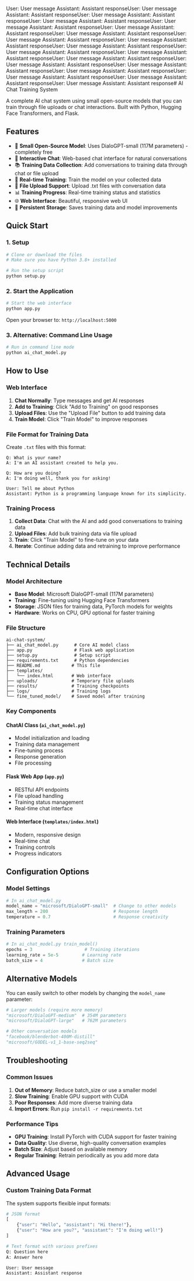 User: User message
Assistant: Assistant responseUser: User message
Assistant: Assistant responseUser: User message
Assistant: Assistant responseUser: User message
Assistant: Assistant responseUser: User message
Assistant: Assistant responseUser: User message
Assistant: Assistant responseUser: User message
Assistant: Assistant responseUser: User message
Assistant: Assistant responseUser: User message
Assistant: Assistant responseUser: User message
Assistant: Assistant responseUser: User message
Assistant: Assistant responseUser: User message
Assistant: Assistant responseUser: User message
Assistant: Assistant responseUser: User message
Assistant: Assistant responseUser: User message
Assistant: Assistant responseUser: User message
Assistant: Assistant responseUser: User message
Assistant: Assistant responseUser: User message
Assistant: Assistant responseUser: User message
Assistant: Assistant response# AI Chat Training System

A complete AI chat system using small open-source models that you can train through file uploads or chat interactions. Built with Python, Hugging Face Transformers, and Flask.

## Features

- 🤖 **Small Open-Source Model**: Uses DialoGPT-small (117M parameters) - completely free
- 💬 **Interactive Chat**: Web-based chat interface for natural conversations
- 📚 **Training Data Collection**: Add conversations to training data through chat or file upload
- 🚀 **Real-time Training**: Train the model on your collected data
- 📁 **File Upload Support**: Upload .txt files with conversation data
- 📊 **Training Progress**: Real-time training status and statistics
- 🌐 **Web Interface**: Beautiful, responsive web UI
- 💾 **Persistent Storage**: Saves training data and model improvements

## Quick Start

### 1. Setup

```bash
# Clone or download the files
# Make sure you have Python 3.8+ installed

# Run the setup script
python setup.py
```

### 2. Start the Application

```bash
# Start the web interface
python app.py
```

Open your browser to: `http://localhost:5000`

### 3. Alternative: Command Line Usage

```bash
# Run in command line mode
python ai_chat_model.py
```

## How to Use

### Web Interface

1. **Chat Normally**: Type messages and get AI responses
2. **Add to Training**: Click "Add to Training" on good responses
3. **Upload Files**: Use the "Upload File" button to add training data
4. **Train Model**: Click "Train Model" to improve responses

### File Format for Training Data

Create `.txt` files with this format:

```
Q: What is your name?
A: I'm an AI assistant created to help you.

Q: How are you doing?
A: I'm doing well, thank you for asking!

User: Tell me about Python
Assistant: Python is a programming language known for its simplicity.
```

### Training Process

1. **Collect Data**: Chat with the AI and add good conversations to training data
2. **Upload Files**: Add bulk training data via file upload
3. **Train**: Click "Train Model" to fine-tune on your data
4. **Iterate**: Continue adding data and retraining to improve performance

## Technical Details

### Model Architecture

- **Base Model**: Microsoft DialoGPT-small (117M parameters)
- **Training**: Fine-tuning using Hugging Face Transformers
- **Storage**: JSON files for training data, PyTorch models for weights
- **Hardware**: Works on CPU, GPU optional for faster training

### File Structure

```
ai-chat-system/
├── ai_chat_model.py      # Core AI model class
├── app.py                # Flask web application
├── setup.py              # Setup script
├── requirements.txt      # Python dependencies
├── README.md            # This file
├── templates/
│   └── index.html       # Web interface
├── uploads/             # Temporary file uploads
├── results/             # Training checkpoints
├── logs/                # Training logs
└── fine_tuned_model/    # Saved model after training
```

### Key Components

#### ChatAI Class (`ai_chat_model.py`)
- Model initialization and loading
- Training data management
- Fine-tuning process
- Response generation
- File processing

#### Flask Web App (`app.py`)
- RESTful API endpoints
- File upload handling
- Training status management
- Real-time chat interface

#### Web Interface (`templates/index.html`)
- Modern, responsive design
- Real-time chat
- Training controls
- Progress indicators

## Configuration Options

### Model Settings
```python
# In ai_chat_model.py
model_name = "microsoft/DialoGPT-small"  # Change to other models
max_length = 200                         # Response length
temperature = 0.7                        # Response creativity
```

### Training Parameters
```python
# In ai_chat_model.py train_model()
epochs = 3                    # Training iterations
learning_rate = 5e-5         # Learning rate
batch_size = 4               # Batch size
```

## Alternative Models

You can easily switch to other models by changing the `model_name` parameter:

```python
# Larger models (require more memory)
"microsoft/DialoGPT-medium"  # 354M parameters
"microsoft/DialoGPT-large"   # 762M parameters

# Other conversation models
"facebook/blenderbot-400M-distill"
"microsoft/GODEL-v1_1-base-seq2seq"
```

## Troubleshooting

### Common Issues

1. **Out of Memory**: Reduce batch_size or use a smaller model
2. **Slow Training**: Enable GPU support with CUDA
3. **Poor Responses**: Add more diverse training data
4. **Import Errors**: Run `pip install -r requirements.txt`

### Performance Tips

- **GPU Training**: Install PyTorch with CUDA support for faster training
- **Data Quality**: Use diverse, high-quality conversation examples
- **Batch Size**: Adjust based on available memory
- **Regular Training**: Retrain periodically as you add more data

## Advanced Usage

### Custom Training Data Format

The system supports flexible input formats:

```python
# JSON format
[
    {"user": "Hello", "assistant": "Hi there!"},
    {"user": "How are you?", "assistant": "I'm doing well!"}
]

# Text format with various prefixes
Q: Question here
A: Answer here

User: User message
Assistant: Assistant response